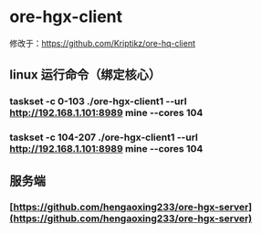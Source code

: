 # ore-hgx-client
修改于：https://github.com/Kriptikz/ore-hq-client

## linux 运行命令（绑定核心）
### taskset -c 0-103 ./ore-hgx-client1 --url http://192.168.1.101:8989 mine --cores 104
### taskset -c 104-207 ./ore-hgx-client1 --url http://192.168.1.101:8989 mine --cores 104

## 服务端
### [https://github.com/hengaoxing233/ore-hgx-server](https://github.com/hengaoxing233/ore-hgx-server)
